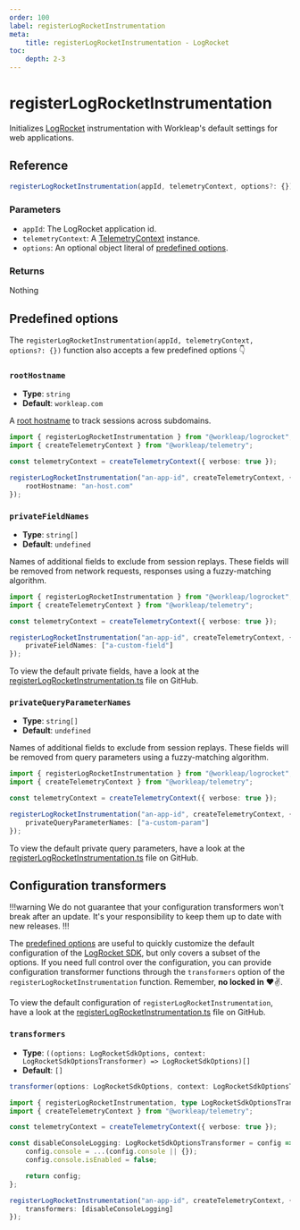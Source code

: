 ```yaml
---
order: 100
label: registerLogRocketInstrumentation
meta:
    title: registerLogRocketInstrumentation - LogRocket
toc:
    depth: 2-3
---
```


# registerLogRocketInstrumentation

Initializes [LogRocket](https://logrocket.com/) instrumentation with Workleap's default settings for web applications.

## Reference

```ts
registerLogRocketInstrumentation(appId, telemetryContext, options?: {})
```

### Parameters

- `appId`: The LogRocket application id.
- `telemetryContext`: A [TelemetryContext](http://localhost:5001/wl-tracking/utilities/createtelemetrycontext/) instance.
- `options`: An optional object literal of [predefined options](#predefined-options).

### Returns

Nothing

## Predefined options

The `registerLogRocketInstrumentation(appId, telemetryContext, options?: {})` function also accepts a few predefined options 👇

### `rootHostname`

- **Type**: `string`
- **Default**: `workleap.com`

A [root hostname](https://docs.logrocket.com/reference/roothostname) to track sessions across subdomains.

```ts !#7
import { registerLogRocketInstrumentation } from "@workleap/logrocket";
import { createTelemetryContext } from "@workleap/telemetry";

const telemetryContext = createTelemetryContext({ verbose: true });

registerLogRocketInstrumentation("an-app-id", createTelemetryContext, {
    rootHostname: "an-host.com"
});
```

### `privateFieldNames`

- **Type**: `string[]`
- **Default**:  `undefined`

Names of additional fields to exclude from session replays. These fields will be removed from network requests, responses using a fuzzy-matching algorithm.

```ts !#7
import { registerLogRocketInstrumentation } from "@workleap/logrocket";
import { createTelemetryContext } from "@workleap/telemetry";

const telemetryContext = createTelemetryContext({ verbose: true });

registerLogRocketInstrumentation("an-app-id", createTelemetryContext, {
    privateFieldNames: ["a-custom-field"]
});
```

To view the default private fields, have a look at the [registerLogRocketInstrumentation.ts](TBD) file on GitHub.

### `privateQueryParameterNames`

- **Type**: `string[]`
- **Default**:  `undefined`

Names of additional fields to exclude from session replays. These fields will be removed from query parameters using a fuzzy-matching algorithm.

```ts !#7
import { registerLogRocketInstrumentation } from "@workleap/logrocket";
import { createTelemetryContext } from "@workleap/telemetry";

const telemetryContext = createTelemetryContext({ verbose: true });

registerLogRocketInstrumentation("an-app-id", createTelemetryContext, {
    privateQueryParameterNames: ["a-custom-param"]
});
```

To view the default private query parameters, have a look at the [registerLogRocketInstrumentation.ts](TBD) file on GitHub.

## Configuration transformers

!!!warning
We do not guarantee that your configuration transformers won't break after an update. It's your responsibility to keep them up to date with new releases.
!!!

The [predefined options](#predefined-options) are useful to quickly customize the default configuration of the [LogRocket SDK](https://docs.logrocket.com/reference/init), but only covers a subset of the options. If you need full control over the configuration, you can provide configuration transformer functions through the `transformers` option of the `registerLogRocketInstrumentation` function. Remember, **no locked in** :heart::v:.

To view the default configuration of `registerLogRocketInstrumentation`, have a look at the [registerLogRocketInstrumentation.ts](TBD) file on GitHub.

### `transformers`

- **Type**: `((options: LogRocketSdkOptions, context: LogRocketSdkOptionsTransformer) => LogRocketSdkOptions)[]`
- **Default**: `[]`

```ts
transformer(options: LogRocketSdkOptions, context: LogRocketSdkOptionsTransformer) => LogRocketSdkOptions;
```

```ts !#6-11,14
import { registerLogRocketInstrumentation, type LogRocketSdkOptionsTransformer } from "@workleap/logrocket";
import { createTelemetryContext } from "@workleap/telemetry";

const telemetryContext = createTelemetryContext({ verbose: true });

const disableConsoleLogging: LogRocketSdkOptionsTransformer = config => {
    config.console = ...(config.console || {});
    config.console.isEnabled = false;

    return config;
};

registerLogRocketInstrumentation("an-app-id", createTelemetryContext, {
    transformers: [disableConsoleLogging]
});
```
